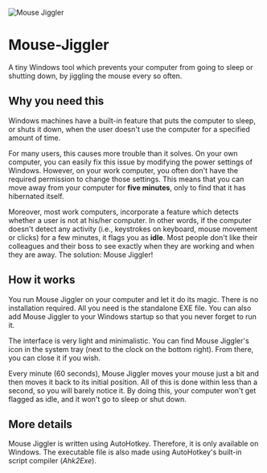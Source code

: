 ![Mouse Jiggler](https://emojipedia-us.s3.dualstack.us-west-1.amazonaws.com/thumbs/160/apple/237/mouse-face_1f42d.png)
# Mouse-Jiggler
A tiny Windows tool which prevents your computer from going to sleep or shutting down, by jiggling the mouse every so often.

## Why you need this
Windows machines have a built-in feature that puts the computer to sleep, or shuts it down, when the user doesn't use the computer for a specified amount of time.

For many users, this causes more trouble than it solves. On your own computer, you can easily fix this issue by modifying the power settings of Windows. However, on your work computer, you often don't have the required permission to change those settings. This means that you can move away from your computer for **five minutes**, only to find that it has hibernated itself.

Moreover, most work computers, incorporate a feature which detects whether a user is not at his/her computer. In other words, if the computer doesn't detect any activity (i.e., keystrokes on keyboard, mouse movement or clicks) for a few minutes, it flags you as **idle**. Most people don't like their colleagues and their boss to see exactly when they are working and when they are away. The solution: Mouse Jiggler!

## How it works
You run Mouse Jiggler on your computer and let it do its magic. There is no installation required. All you need is the standalone EXE file. You can also add Mouse Jiggler to your Windows startup so that you never forget to run it.

The interface is very light and minimalistic. You can find Mouse Jiggler's icon in the system tray (next to the clock on the bottom right). From there, you can close it if you wish.

Every minute (60 seconds), Mouse Jiggler moves your mouse just a bit and then moves it back to its initial position. All of this is done within less than a second, so you will barely notice it. By doing this, your computer won't get flagged as idle, and it won't go to sleep or shut down.

## More details
Mouse Jiggler is written using AutoHotkey. Therefore, it is only available on Windows. The executable file is also made using AutoHotkey's built-in script compiler (*Ahk2Exe*).
